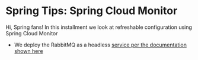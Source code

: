 # Spring Tips: Spring Cloud Monitor

Hi, Spring fans! In this installment we look at refreshable configuration using Spring Cloud Monitor

* We deploy the RabbitMQ as a headless [service per the documentation shown here](https://blog.rabbitmq.com/posts/2020/08/deploying-rabbitmq-to-kubernetes-whats-involved/)